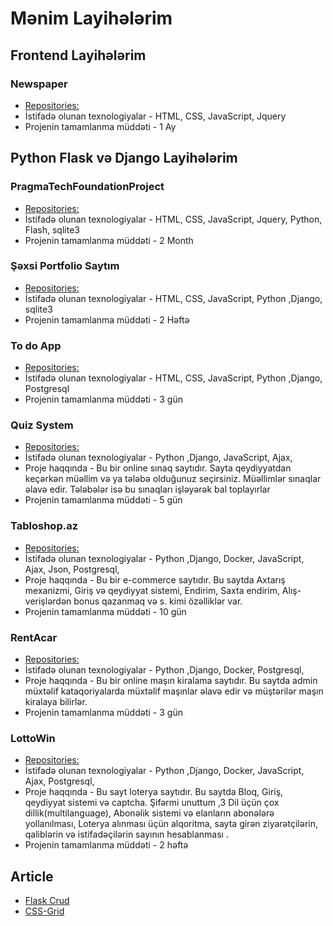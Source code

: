 # Mənim Layihələrim

## Frontend Layihələrim

### Newspaper

- [Repositories: ](https://github.com/safaraliyevelmir/newspaper)
- İstifadə olunan texnologiyalar - HTML, CSS, JavaScript, Jquery
- Projenin tamamlanma müddəti - 1 Ay


## Python Flask və Django Layihələrim

### PragmaTechFoundationProject

- [Repositories: ](https://github.com/safaraliyevelmir/PragmatechFoundationProject/tree/main/PragmatechFoundationProject)
- İstifadə olunan texnologiyalar - HTML, CSS, JavaScript, Jquery, Python, Flash, sqlite3
- Projenin tamamlanma müddəti - 2 Month


### Şəxsi Portfolio Saytım

- [Repositories:](https://github.com/safaraliyevelmir/MySite)
- İstifadə olunan texnologiyalar - HTML, CSS, JavaScript, Python ,Django, sqlite3
- Projenin tamamlanma müddəti - 2 Həftə


### To do App

- [Repositories: ](https://github.com/safaraliyevelmir/todoapp)
- İstifadə olunan texnologiyalar - HTML, CSS, JavaScript, Python ,Django, Postgresql
- Projenin tamamlanma müddəti - 3 gün


### Quiz System

- [Repositories: ](https://github.com/safaraliyevelmir/QuizSystem)
- İstifadə olunan texnologiyalar - Python ,Django, JavaScript, Ajax, 
- Proje haqqında - Bu bir online sınaq saytıdır. Sayta qeydiyyatdan keçərkən müəllim və ya tələbə olduğunuz seçirsiniz. Müəllimlər sınaqlar əlavə edir. Tələbələr isə bu sınaqları işləyərək bal toplayırlar
- Projenin tamamlanma müddəti - 5 gün

### Tabloshop.az

- [Repositories: ](https://github.com/safaraliyevelmir/TabloShop)
- İstifadə olunan texnologiyalar - Python ,Django, Docker, JavaScript, Ajax, Json, Postgresql,
- Proje haqqında - Bu bir e-commerce saytıdır. Bu saytda Axtarış mexanizmi, Giriş və qeydiyyat      sistemi, Endirim, Saxta endirim, Alış-verişlərdən bonus qazanmaq və s. kimi özəlliklər var.
- Projenin tamamlanma müddəti - 10 gün


### RentAcar

- [Repositories: ](https://github.com/safaraliyevelmir/RentaCar)
- İstifadə olunan texnologiyalar - Python ,Django, Docker,  Postgresql,
- Proje haqqında - Bu bir online maşın kiralama saytıdır. Bu saytda admin müxtəlif kataqoriyalarda müxtəlif maşınlar əlavə edir və müştərilər maşın kiralaya bilirlər.
- Projenin tamamlanma müddəti - 3 gün

### LottoWin 

- [Repositories: ](https://github.com/safaraliyevelmir/LottoWin)
- İstifadə olunan texnologiyalar - Python ,Django, Docker, JavaScript, Ajax, Postgresql,
- Proje haqqında - Bu sayt loterya saytıdır. Bu saytda Bloq, Giriş, qeydiyyat sistemi və captcha. Şifərmi unuttum ,3 Dil üçün çox dillik(multilanguage), Abonəlik sistemi və elanların abonələrə yollanılması, Loterya alınması üçün alqoritma, sayta girən ziyarətçilərin, qaliblərin və istifadəçilərin sayının hesablanması .
- Projenin tamamlanma müddəti - 2 həftə




## Article

- [Flask Crud](https://safaraliyevelmir.medium.com/python-crud-aplikasiyas%C4%B1-a10976bbe0ae)
- [CSS-Grid](https://safaraliyevelmir.medium.com/display-grid-ad3675594b5e)



